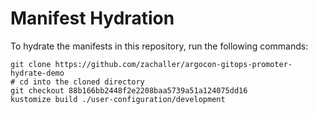 # Manifest Hydration

To hydrate the manifests in this repository, run the following commands:

```shell
git clone https://github.com/zachaller/argocon-gitops-promoter-hydrate-demo
# cd into the cloned directory
git checkout 88b166bb2448f2e2208baa5739a51a124075dd16
kustomize build ./user-configuration/development
```
